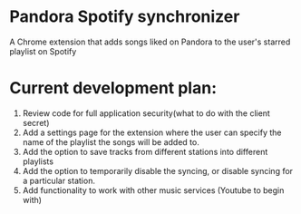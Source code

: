 # Pandora Spotify synchronizer
A Chrome extension that adds songs liked on Pandora to the user's starred playlist on Spotify
# Current development plan:
1. Review code for full application security(what to do with the client secret)
2. Add a settings page for the extension where the user can specify the name of the playlist the songs will be added to.
3. Add the option to save tracks from different stations into different playlists
4. Add the option to temporarily disable the syncing, or disable syncing for a particular station.
5. Add functionality to work with other music services (Youtube to begin with)